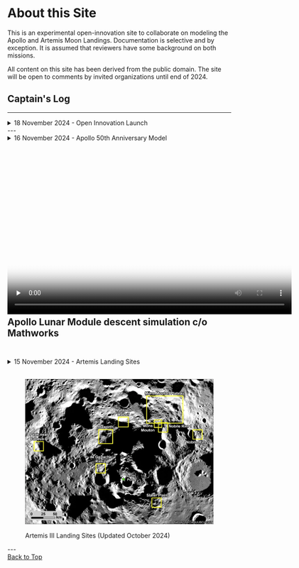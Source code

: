 # About this Site

This is an experimental open-innovation site to collaborate on modeling the Apollo and Artemis Moon Landings. Documentation is selective and by exception. It is assumed that reviewers have some background on both missions.

All content on this site has been derived from the public domain. The site will be open to comments by invited organizations until end of 2024.

<h2 id="captains-log">Captain's Log</h2>

---

<!--*************    16 November 2024      ****************-->

<details>
  <summary>18 November 2024 - Open Innovation Launch</summary>
  <br>
  <p>
  Soft launch of an open innovation experiment. In coordination mode. Standy by . . .
   </p>
</details>
---

<!--*************    16 November 2024      ****************-->

<details>
  <summary>16 November 2024 - Apollo 50th Anniversary Model</summary>
  <br>
  <p>
  Reviewed Mathwork's <a href="https://www.mathworks.com/help/simulink/slref/developing-the-apollo-lunar-module-digital-autopilot.html"> Lunar Module digital autopilot (DAP)</a>  developed for Apollo's 50th anniversary celebration. The model is a recreation of the Lunar Module DAP using Matlab/Simulink under the guidance of Richard Gran, who was involved in the original design. The model has surprising fidelity under the hood but can only orbit the Moon, not land. The model is available on 
  <a href="https://www.mathworks.com/matlabcentral/fileexchange/72127-apollo-11-moon-landing-50th-anniversary-model">File Exchange</a> and <a href="https://github.com/mathworks/Apollo_11_Moon_Landing_-_50th_Anniversary_Model/blob/master/README.md">Github</a>.  A sample run is shown in the video below:

</p>
</details>

<video 
    width="640" 
    height="360" 
    controls 
    preload="none" 
    poster="./video/lunar2.png" 
    class="video-container">
    <source src="./video/lunar.mp4" type="video/mp4">
    <source src="./video/lunar2.mkv" type="video/webm">
    <p>Your browser does not support HTML5 video. Please use a modern browser.</p>
</video>
<br>
Apollo Lunar Module descent simulation c/o Mathworks
<br><br>
---

<!--*************    15 November 2024      ****************-->

<details>
  <summary>15 November 2024 - Artemis Landing Sites</summary>
  <br>
  <p> Click image below for article on updated (Oct 2024) landings sites for Artemis III 
  </p>
  <br>
</details>

<br>

<figure>
    <a href="https://www.nasa.gov/news-release/nasa-provides-update-on-artemis-iii-moon-landing-regions/">
        <img src="./img/artemis-iii-landing-region-candidates.webp" width="500"  alt="My image">
    </a>
    <p> </p>
    <figcaption>Artemis III Landing Sites (Updated October 2024) </figcaption>
</figure>
---
<br>
<a href="#captains-log">Back to Top</a>
<br>

<!--*************          ****************-->
